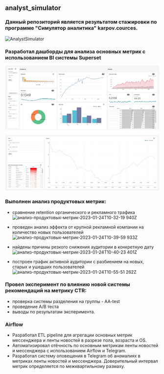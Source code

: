 ## analyst_simulator

### Данный репозиторий является результатом стажировки по программе "Симулятор аналитика" karpov.cources.
![AnalystSimulator](https://user-images.githubusercontent.com/62764290/216961922-3e2675ce-b3a3-4e8c-b0a0-4a837c2e4e5d.PNG)

### Разработал дашборды для анализа основных метрик с использованием BI системы Superset
![feed](https://github.com/ArtemNechaev/Analyst-Simulator/blob/main/feed-dash.jpg)

![feed-today](https://github.com/ArtemNechaev/Analyst-Simulator/blob/main/feed-today-dash.jpg)

### Выполнен анализ продуктовых метрик:
- сравнение retention органического и рекламного трафика
![анализ-продуктовых-метрик-2023-01-24T10-32-19 940Z](https://user-images.githubusercontent.com/62764290/216962688-d9e0aa1a-fdb7-4a44-a310-55532164597a.jpg)

- проведен анализ эффекта от крупной рекламной компании на количество новых пользователей
![анализ-продуктовых-метрик-2023-01-24T10-39-59 933Z](https://user-images.githubusercontent.com/62764290/216962793-714ae986-a600-4e49-87a8-215240d9aedc.jpg)

- найдены причины резкого снижения аудитории в конкретную дату
![анализ-продуктовых-метрик-2023-01-24T10-40-23 401Z](https://user-images.githubusercontent.com/62764290/216962834-b204a588-cf1e-433e-a945-e6152d11e651.jpg)

- построен график активной аудитории с разбиением на новых, старых и ушедших пользователей
![анализ-продуктовых-метрик-2023-01-24T10-55-51 262Z](https://user-images.githubusercontent.com/62764290/216962869-b7cbf861-a500-4e4c-a3b0-174dbc69ebfc.jpg)

### Провел эксперимент по влиянию новой системы рекомендаций на метрику CTR:
- проверка системы разделения на группы - AA-test
- проведение A/B теста
- выводы по результатам эксперимента.

### Airflow
- Разработал ETL pipeline для агрегации основных метрик мессенджера и ленты новостей в разрезе пола, возраста и OS.
- Автоматизировал отёчность по основным метрикам ленты новостей и мессенджера с использованием Airflow и Telegram.
- Разработал систему оповещения в Telegram об аномалиях в метриках ленты новостей и мессенджера. Доверительный интервал метрик определяется по межквартильному размаху.

